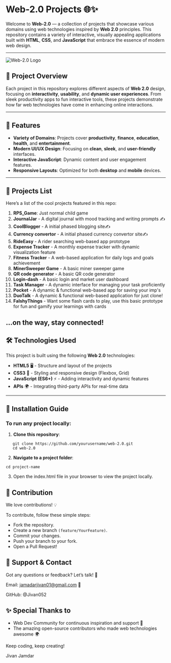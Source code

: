 # Web-2.0 Projects 🌐✨

Welcome to **Web-2.0** — a collection of projects that showcase various domains using web technologies inspired by **Web 2.0** principles. This repository contains a variety of interactive, visually appealing applications built with **HTML**, **CSS**, and **JavaScript** that embrace the essence of modern web design.

---

![Web-2.0 Logo](https://img.shields.io/badge/Web--2.0%20Projects-HTML%20%7C%20CSS%20%7C%20JS-00bcd4?style=flat-square)  

## 🚀 Project Overview

Each project in this repository explores different aspects of **Web 2.0** design, focusing on **interactivity**, **usability**, and **dynamic user experiences**. From sleek productivity apps to fun interactive tools, these projects demonstrate how far web technologies have come in enhancing online interactions.

---

## 🌟 Features

- **Variety of Domains**: Projects cover **productivity**, **finance**, **education**, **health**, and **entertainment**.
- **Modern UI/UX Design**: Focusing on **clean**, **sleek**, and **user-friendly** interfaces.
- **Interactive JavaScript**: Dynamic content and user engagement features.
- **Responsive Layouts**: Optimized for both **desktop** and **mobile** devices.

---

## 📂 Projects List

Here’s a list of the cool projects featured in this repo:

1. **RPS_Game**: Just normal child game
2. **JournalJar** - A digital journal with mood tracking and writing prompts ✍️
3. **CoolBlogger** - A initial phased blogging site✍️
4. **Currency convertor** - A initial phased currency convertor site✍️
5. **RideEasy** - A rider searching web-based app prototype
6. **Expense Tracker** - A monthly expense tracker with dynamic visualization feature
7. **Fitness Tracker** - A web-based application for daily logs and goals achievement
8. **MinerSweeper Game** -  A basic miner sweeper game
9. **QR code generator** - A basic QR code generator
10. **Login-dash** - A basic login and market user dashboard
11. **Task Manager** - A dynamic interface for managing your task proficiently
12. **Pocket** - A dynamic & functional web-based app for saving your imp's
13. **DuoTalk** - A dynamic & functional web-based application for just clone!
14. **FalshyThings** - Want some flash cards to play, use this basic prototype for fun and gamify your learnings with cards

   ...on the way, stay connected!
---

## 🛠️ Technologies Used

This project is built using the following **Web 2.0** technologies:

- **HTML5** 🖥️ - Structure and layout of the projects
- **CSS3** 🎨 - Styling and responsive design (Flexbox, Grid)
- **JavaScript (ES6+)** ⚡ - Adding interactivity and dynamic features
- **APIs** 🌍 - Integrating third-party APIs for real-time data

---

## 📜 Installation Guide

### To run any project locally:

1. **Clone this repository**:

```
   git clone https://github.com/yourusername/web-2.0.git
   cd web-2.0
```
2. **Navigate to a project folder**:
```
cd project-name
```
3. Open the index.html file in your browser to view the project locally.

## 🤝 Contribution
We love contributions! 💡

To contribute, follow these simple steps:
  - Fork the repository.
  - Create a new branch `(feature/YourFeature)`.
  - Commit your changes.
  - Push your branch to your fork.
  - Open a Pull Request!

## 🖤 Support & Contact
Got any questions or feedback? Let’s talk! 🤖

Email: jamadarjivan01@gmail.com 📧

GitHub: @Jivan052

## ✨ Special Thanks to
   - Web Dev Community for continuous inspiration and support 🙏
   - The amazing open-source contributors who made web technologies awesome 🌍

Keep coding, keep creating!

Jivan Jamdar

